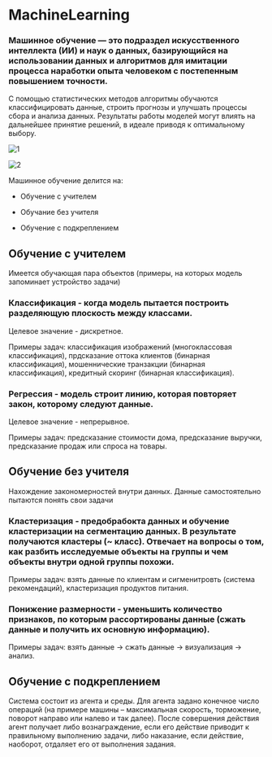 # MachineLearning

### Машинное обучение — это подраздел искусственного интеллекта (ИИ) и наук о данных, базирующийся на использовании данных и алгоритмов для имитации процесса наработки опыта человеком с постепенным повышением точности.

С помощью статистических методов алгоритмы обучаются классифицировать данные, строить прогнозы и улучшать процессы сбора и анализа данных. Результаты работы моделей могут влиять на дальнейшее принятие решений, в идеале приводя к оптимальному выбору.

![1](https://i.vas3k.blog/7r9.jpg)

![2](https://s0.rbk.ru/v6_top_pics/media/img/0/69/756237500508690.jpeg)

Машинное обучение делится на:

- Обучение с учителем

- Обучание без учителя

- Обучение с подкреплением

## Обучение с учителем

Имеется обучающая пара объектов (примеры, на которых модель запоминает устройство задачи)

### Классификация - когда модель пытается построить разделяющую плоскость между классами.

Целевое значение - дискретное.

Примеры задач: классификация изображений (многоклассовая классификация), прдсказание оттока клиентов (бинарная классификация), мошеннические транзакции (бинарная классификация), кредитный скоринг (бинарная классификация).

### Регрессия - модель строит линию, которая повторяет закон, которому следуют данные.

Целевое значение - непрерывное.

Примеры задач: предсказание стоимости дома, предсказание выручки, предсказание продаж или спроса на товары.

## Обучение без учителя

Нахождение закономерностей внутри данных. Данные самостоятельно пытаются понять свои задачи

### Кластеризация - предобрабокта данных и обучение кластеризации на сегментацию данных. В результате получаются кластеры (~ класс). Отвечает на вопросы о том, как разбить исследуемые объекты на группы и чем объекты внутри одной группы похожи. 

Примеры задач: взять данные по клиентам и сигменитровть (система рекомендаций), кластеризация продуктов питания.

### Понижение размерности - уменьшить количество признаков, по которым рассортированы данные (сжать данные и получить их основную информацию).

Примеры задач: взять данные -> сжать данные -> визуализация -> анализ.

## Обучение с подкреплением

Система состоит из агента и среды. Для агента задано конечное число операций (на примере машины – максимальная скорость, торможение, поворот направо или налево и так далее). После совершения действия агент получает либо вознаграждение, если его действие приводит к правильному выполнению задачи, либо наказание, если действие, наоборот, отдаляет его от выполнения задания.
